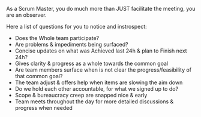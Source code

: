 
As a Scrum Master, you do much more than JUST facilitate the meeting, you are an observer. 

Here a list of questions for you to notice and instrospect:
* Does the Whole team participate?
* Are problems & impediments being surfaced?
* Concise updates on what was Achieved last 24h & plan to Finish next 24h?
* Gives clarity & progress as a whole towards the common goal
* Are team members surface when is not clear the progress/feasibility of that common goal?
* The team adjust & offers help when items are slowing the aim down
* Do we hold each other accountable, for what we signed up to do?
* Scope & bureaucracy creep are snapped nice & early
* Team meets throughout the day for more detailed discussions & progress when needed
